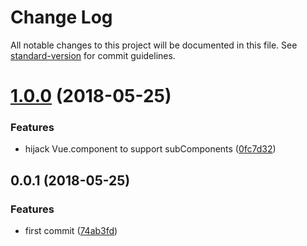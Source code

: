 # Change Log

All notable changes to this project will be documented in this file. See [standard-version](https://github.com/conventional-changelog/standard-version) for commit guidelines.

<a name="1.0.0"></a>
# [1.0.0](https://github.com/fjc0k/vue-component-register/compare/v0.0.1...v1.0.0) (2018-05-25)


### Features

* hijack Vue.component to support subComponents ([0fc7d32](https://github.com/fjc0k/vue-component-register/commit/0fc7d32))



<a name="0.0.1"></a>
## 0.0.1 (2018-05-25)


### Features

* first commit ([74ab3fd](https://github.com/fjc0k/vue-component-register/commit/74ab3fd))
